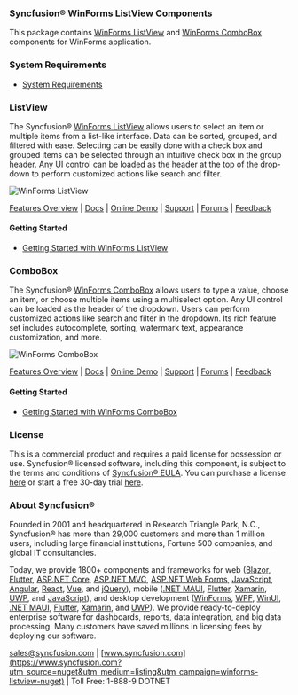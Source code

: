 ### Syncfusion® WinForms ListView Components
This package contains [WinForms ListView](https://www.syncfusion.com/winforms-ui-controls/listview?utm_source=nuget&utm_medium=listing&utm_campaign=winforms-listview-nuget) and [WinForms ComboBox](https://www.syncfusion.com/winforms-ui-controls/combobox?utm_source=nuget&utm_medium=listing&utm_campaign=winforms-listview-nuget) components for WinForms application.

### System Requirements

* [System Requirements](https://help.syncfusion.com/windowsforms/installation/system-requirements?utm_source=nuget&utm_medium=listing&utm_campaign=winforms-listview-nuget)

### ListView

The Syncfusion® [WinForms ListView](https://www.syncfusion.com/winforms-ui-controls/listview?utm_source=nuget&utm_medium=listing&utm_campaign=winforms-listview-nuget) allows users to select an item or multiple items from a list-like interface. Data can be sorted, grouped, and filtered with ease. Selecting can be easily done with a check box and grouped items can be selected through an intuitive check box in the group header. Any UI control can be loaded as the header at the top of the drop-down to perform customized actions like search and filter.

![WinForms ListView](https://cdn.syncfusion.com/nuget-readme/winforms/winforms-listview.png)

[Features Overview](https://www.syncfusion.com/winforms-ui-controls/listview?utm_source=nuget&utm_medium=listing&utm_campaign=winforms-listview-nuget) | [Docs](https://help.syncfusion.com/windowsforms/listview/gettingstarted?utm_source=nuget&utm_medium=listing&utm_campaign=winforms-listview-nuget) | [Online Demo](https://github.com/syncfusion/winforms-demos?utm_source=nuget&utm_medium=listing&utm_campaign=winforms-listview-nuget) | [Support](https://support.syncfusion.com/create?utm_source=nuget&utm_medium=listing&utm_campaign=winforms-listview-nuget) | [Forums](https://www.syncfusion.com/forums/windowsforms?utm_source=nuget&utm_medium=listing&utm_campaign=winforms-listview-nuget) | [Feedback](https://www.syncfusion.com/feedback/winforms?utm_source=nuget&utm_medium=listing&utm_campaign=winforms-listview-nuget)

#### Getting Started

* [Getting Started with WinForms ListView](https://help.syncfusion.com/windowsforms/listview/gettingstarted?utm_source=nuget&utm_medium=listing&utm_campaign=winforms-listview-nuget)

### ComboBox

The Syncfusion® [WinForms ComboBox](https://www.syncfusion.com/winforms-ui-controls/combobox?utm_source=nuget&utm_medium=listing&utm_campaign=winforms-listview-nuget) allows users to type a value, choose an item, or choose multiple items using a multiselect option. Any UI control can be loaded as the header of the dropdown. Users can perform customized actions like search and filter in the dropdown. Its rich feature set includes autocomplete, sorting, watermark text, appearance customization, and more.

![WinForms ComboBox](https://cdn.syncfusion.com/nuget-readme/winforms/winforms-combobox.png)

[Features Overview](https://www.syncfusion.com/winforms-ui-controls/combobox?utm_source=nuget&utm_medium=listing&utm_campaign=winforms-listview-nuget) | [Docs](https://help.syncfusion.com/windowsforms/combobox/gettingstarted?utm_source=nuget&utm_medium=listing&utm_campaign=winforms-listview-nuget) | [Online Demo](https://github.com/syncfusion/winforms-demos?utm_source=nuget&utm_medium=listing&utm_campaign=winforms-listview-nuget) | [Support](https://support.syncfusion.com/create?utm_source=nuget&utm_medium=listing&utm_campaign=winforms-listview-nuget) | [Forums](https://www.syncfusion.com/forums/windowsforms?utm_source=nuget&utm_medium=listing&utm_campaign=winforms-listview-nuget) | [Feedback](https://www.syncfusion.com/feedback/winforms?utm_source=nuget&utm_medium=listing&utm_campaign=winforms-listview-nuget)

#### Getting Started

* [Getting Started with WinForms ComboBox](https://help.syncfusion.com/windowsforms/combobox/gettingstarted?utm_source=nuget&utm_medium=listing&utm_campaign=winforms-listview-nuget)

### License

This is a commercial product and requires a paid license for possession or use. Syncfusion® licensed software, including this component, is subject to the terms and conditions of [Syncfusion® EULA](https://www.syncfusion.com/eula/es/?utm_source=nuget&utm_medium=listing&utm_campaign=winforms-listview-nuget). You can purchase a license [here](https://www.syncfusion.com/sales/products?utm_source=nuget&utm_medium=listing&utm_campaign=winforms-listview-nuget) or start a free 30-day trial [here](https://www.syncfusion.com/account/manage-trials/start-trials?utm_source=nuget&utm_medium=listing&utm_campaign=winforms-listview-nuget).

### About Syncfusion®

Founded in 2001 and headquartered in Research Triangle Park, N.C., Syncfusion® has more than 29,000 customers and more than 1 million users, including large financial institutions, Fortune 500 companies, and global IT consultancies.
 
Today, we provide 1800+ components and frameworks for web ([Blazor](https://www.syncfusion.com/blazor-components?utm_source=nuget&utm_medium=listing&utm_campaign=winforms-listview-nuget), [Flutter](https://www.syncfusion.com/flutter-widgets?utm_source=nuget&utm_medium=listing&utm_campaign=winforms-listview-nuget), [ASP.NET Core](https://www.syncfusion.com/aspnet-listview-ui-controls?utm_source=nuget&utm_medium=listing&utm_campaign=winforms-listview-nuget), [ASP.NET MVC](https://www.syncfusion.com/aspnet-mvc-ui-controls?utm_source=nuget&utm_medium=listing&utm_campaign=winforms-listview-nuget), [ASP.NET Web Forms](https://www.syncfusion.com/jquery/aspnet-webforms-ui-controls?utm_source=nuget&utm_medium=listing&utm_campaign=winforms-listview-nuget), [JavaScript](https://www.syncfusion.com/javascript-ui-controls?utm_source=nuget&utm_medium=listing&utm_campaign=winforms-listview-nuget), [Angular](https://www.syncfusion.com/angular-ui-components?utm_source=nuget&utm_medium=listing&utm_campaign=winforms-listview-nuget), [React](https://www.syncfusion.com/react-ui-components?utm_source=nuget&utm_medium=listing&utm_campaign=winforms-listview-nuget), [Vue](https://www.syncfusion.com/vue-ui-components?utm_source=nuget&utm_medium=listing&utm_campaign=winforms-listview-nuget), and [jQuery](https://www.syncfusion.com/jquery-ui-widgets?utm_source=nuget&utm_medium=listing&utm_campaign=winforms-listview-nuget)), mobile ([.NET MAUI](https://www.syncfusion.com/maui-controls?utm_source=nuget&utm_medium=listing&utm_campaign=winforms-listview-nuget), [Flutter](https://www.syncfusion.com/flutter-widgets?utm_source=nuget&utm_medium=listing&utm_campaign=winforms-listview-nuget), [Xamarin](https://www.syncfusion.com/xamarin-ui-controls?utm_source=nuget&utm_medium=listing&utm_campaign=winforms-listview-nuget), [UWP](https://www.syncfusion.com/uwp-ui-controls?utm_source=nuget&utm_medium=listing&utm_campaign=winforms-listview-nuget), and [JavaScript](https://www.syncfusion.com/javascript-ui-controls?utm_source=nuget&utm_medium=listing&utm_campaign=winforms-listview-nuget)), and desktop development ([WinForms](https://www.syncfusion.com/winforms-ui-controls?utm_source=nuget&utm_medium=listing&utm_campaign=winforms-listview-nuget), [WPF](https://www.syncfusion.com/wpf-controls?utm_source=nuget&utm_medium=listing&utm_campaign=winforms-listview-nuget), [WinUI](https://www.syncfusion.com/winui-controls?utm_source=nuget&utm_medium=listing&utm_campaign=winforms-listview-nuget), [.NET MAUI](https://www.syncfusion.com/maui-controls?utm_source=nuget&utm_medium=listing&utm_campaign=winforms-listview-nuget), [Flutter](https://www.syncfusion.com/flutter-widgets?utm_source=nuget&utm_medium=listing&utm_campaign=winforms-listview-nuget), [Xamarin](https://www.syncfusion.com/xamarin-ui-controls?utm_source=nuget&utm_medium=listing&utm_campaign=winforms-listview-nuget), and [UWP](https://www.syncfusion.com/uwp-ui-controls?utm_source=nuget&utm_medium=listing&utm_campaign=winforms-listview-nuget)). We provide ready-to-deploy enterprise software for dashboards, reports, data integration, and big data processing. Many customers have saved millions in licensing fees by deploying our software.

[sales@syncfusion.com](mailto:sales@syncfusion.com?Subject=Syncfusion%20WinForms%20ListView-%20NuGet) | [www.syncfusion.com](https://www.syncfusion.com?utm_source=nuget&utm_medium=listing&utm_campaign=winforms-listview-nuget) | Toll Free: 1-888-9 DOTNET

